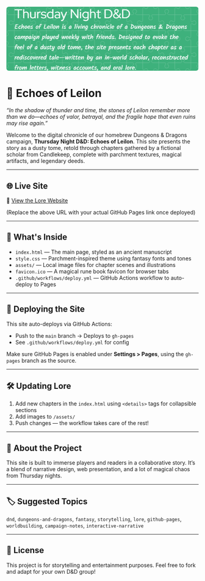 <p align="center">
    <img src="https://github.com/mattyhakin/ThursDnD/blob/main/assets/dnd-header.png?raw=true" alt="Thursday Nigh D&Dr"/>

# 📜 Echoes of Leilon

_“In the shadow of thunder and time, the stones of Leilon remember more than we do—echoes of valor, betrayal, and the fragile hope that even ruins may rise again.”_

Welcome to the digital chronicle of our homebrew Dungeons & Dragons campaign, **Thursday Night D&D: Echoes of Leilon**. This site presents the story as a dusty tome, retold through chapters gathered by a fictional scholar from Candlekeep, complete with parchment textures, magical artifacts, and legendary deeds.

---

## 🌐 Live Site

🔗 [View the Lore Website](https://your-github-username.github.io/your-repo-name/)

(Replace the above URL with your actual GitHub Pages link once deployed)

---

## 📂 What's Inside

- `index.html` — The main page, styled as an ancient manuscript
- `style.css` — Parchment-inspired theme using fantasy fonts and tones
- `assets/` — Local image files for chapter scenes and illustrations
- `favicon.ico` — A magical rune book favicon for browser tabs
- `.github/workflows/deploy.yml` — GitHub Actions workflow to auto-deploy to Pages

---

## 🚀 Deploying the Site

This site auto-deploys via GitHub Actions:

- Push to the `main` branch → Deploys to `gh-pages`
- See `.github/workflows/deploy.yml` for config

Make sure GitHub Pages is enabled under **Settings > Pages**, using the `gh-pages` branch as the source.

---

## 🛠 Updating Lore

1. Add new chapters in the `index.html` using `<details>` tags for collapsible sections
2. Add images to `/assets/`
3. Push changes — the workflow takes care of the rest!

---

## 🧙 About the Project

This site is built to immerse players and readers in a collaborative story. It’s a blend of narrative design, web presentation, and a lot of magical chaos from Thursday nights.

---

## 🏷 Suggested Topics

`dnd`, `dungeons-and-dragons`, `fantasy`, `storytelling`, `lore`, `github-pages`, `worldbuilding`, `campaign-notes`, `interactive-narrative`

---

## 📜 License

This project is for storytelling and entertainment purposes. Feel free to fork and adapt for your own D&D group!

